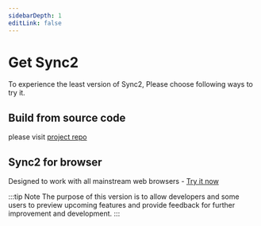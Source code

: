 ```yaml
---
sidebarDepth: 1
editLink: false 
---
```


# Get Sync2

To experience the least version of Sync2, Please choose following ways to try it.  

## Build from source code
please visit [project repo](https://github.com/vechain/sync2)

## Sync2 for browser <Badge text="Unstable" type="warning"/>
Designed to work with all mainstream web browsers - [Try it now](https://lite.sync.vecha.in/)

:::tip Note
The purpose of this version is to allow developers and some users to preview upcoming features and provide feedback for further improvement and development.
:::
